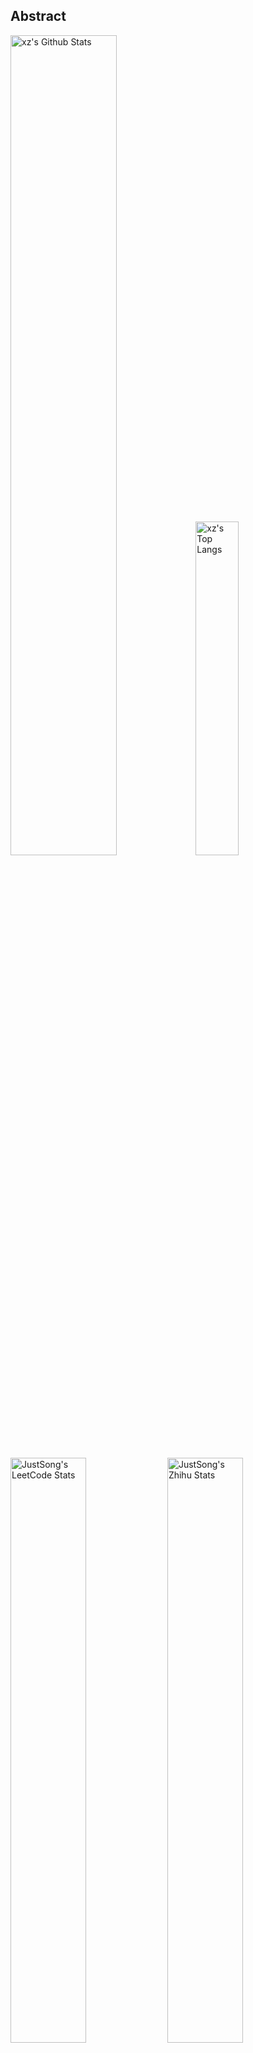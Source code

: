 ## Abstract
<p>
  <img src="https://github-readme-stats.vercel.app/api?username=xz2048&show_icons=true&hide_border=true" alt="xz's Github Stats" width="58%" />
  <img src="https://github-readme-stats.vercel.app/api/top-langs/?username=xz2048&layout=compact&hide_border=true&langs_count=10" alt="xz's Top Langs" width="37%" /> 
</p>

<p>
  <img src="https://stats.justsong.cn/api/leetcode/?username=quanpeng&theme=light" alt="JustSong's LeetCode Stats" width="49%" />
  <img src="https://stats.justsong.cn/api/zhihu/?username=songwonderful&theme=light" alt="JustSong's Zhihu Stats" width="49%" /> 
</p>

*Cards provided by [https://github.com/songquanpeng/stats-cards](https://github.com/songquanpeng/stats-cards).*

## Top Projects
|Project|Description|Stars|
|:--|:--|:--|
|[airport-auto-checkin](https://github.com/xz2048/airport-auto-checkin)|None|`0⭐`|
|[csapp-learn](https://github.com/xz2048/csapp-learn)|None|`0⭐`|
|[javaLearn](https://github.com/xz2048/javaLearn)|None|`0⭐`|
|[makeOS](https://github.com/xz2048/makeOS)|None|`0⭐`|
|[suanfati](https://github.com/xz2048/suanfati)|None|`0⭐`|
|[use.js](https://github.com/xz2048/use.js)|None|`0⭐`|

## Recent Updates
|Project|Description|Last Update|
|:--|:--|:--|
|[makeOS](https://github.com/xz2048/makeOS)|None|![2022-10-03 20:14:10](https://img.shields.io/badge/2022--10--03-20%3A14%3A10-brightgreen?style=flat-square)|
|[javaLearn](https://github.com/xz2048/javaLearn)|None|![2022-08-11 13:19:05](https://img.shields.io/badge/2022--08--11-13%3A19%3A05-brightgreen?style=flat-square)|
|[use.js](https://github.com/xz2048/use.js)|None|![2022-08-07 23:28:16](https://img.shields.io/badge/2022--08--07-23%3A28%3A16-brightgreen?style=flat-square)|
|[csapp-learn](https://github.com/xz2048/csapp-learn)|None|![2022-08-02 16:18:45](https://img.shields.io/badge/2022--08--02-16%3A18%3A45-brightgreen?style=flat-square)|
|[suanfati](https://github.com/xz2048/suanfati)|None|![2022-07-29 20:12:58](https://img.shields.io/badge/2022--07--29-20%3A12%3A58-brightgreen?style=flat-square)|
|[airport-auto-checkin](https://github.com/xz2048/airport-auto-checkin)|None|![2022-07-07 17:17:41](https://img.shields.io/badge/2022--07--07-17%3A17%3A41-brightgreen?style=flat-square)|



*Last updated on: 2022-10-20 18:14:15*
